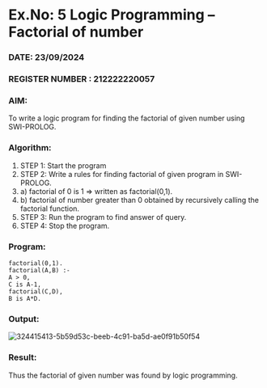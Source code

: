 # Ex.No: 5   Logic Programming – Factorial of number   
### DATE: 23/09/2024                                                                           
### REGISTER NUMBER : 212222220057
### AIM: 
To  write  a logic program for finding the factorial of given number using SWI-PROLOG. 
### Algorithm:
1. STEP 1: Start the program
2. STEP 2:  Write a rules for finding factorial of given program in SWI-PROLOG.
3.   a)	factorial of 0 is 1 => written as factorial(0,1).
4.   b)	factorial of number greater than 0 obtained by recursively calling the factorial    function.
5. STEP 3: Run the program  to find answer of  query.
6. STEP 4: Stop the program.

### Program:
```
factorial(0,1).
factorial(A,B) :-
A > 0,
C is A-1,
factorial(C,D),
B is A*D.
```
### Output:
![324415413-5b59d53c-beeb-4c91-ba5d-ae0f91b50f54](https://github.com/user-attachments/assets/d2693fea-3331-4102-b578-d4f2623b706a)

### Result:
Thus the factorial of given number was found by logic programming. 
